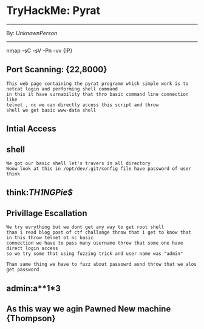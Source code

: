 # TryHackMe: Pyrat

---

By: *UnknownPerson*

---

nmap -sC -sV -Pn -vv {IP}

## Port Scanning: {22,8000}

```
This web page containing the pyrat programm which simple work is to netcat login and performing shell command 
in this it have vurnability that thro basic command line connection like
telnet , nc we can directly access this script and throw 
shell we get basic www-data shell
```

## Intial Access

shell
--

```
We got our basic shell let's travers in all directory 
Woow look at this in /opt/dev/.git/config file have password of user
think
```
think:_TH1N***GPi***e$_
--

## Privillage Escallation

```
We try evrything but we dont get any way to get root shell 
than i read blog post of ctf challange throw that i get to know that in this throw telnet ot nc basic 
connection we have to pass many username throw that some one have direct login access
so we try some that using fuzzing trick and user name was "admin"

Than same thing we have to fuzz about passowrd asnd throw that we alos get password 
```

admin:a**1*3
--

As this way we agin Pawned New machine {Thompson}
--
